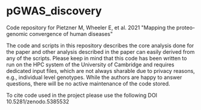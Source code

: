# pGWAS_discovery
Code repository for Pietzner M, Wheeler E, et al. 2021 "Mapping the proteo-genomic convergence of human diseases" 

The code and scripts in this repository describes the core analysis done for the paper and other analysis described in the paper can easily derived from any of the scripts. Please keep in mind that this code has been written to run on the HPC system of the University of Cambridge and requires dedicated input files, which are not always sharable due to privacy reasons, e.g., individual level genotypes. While the authors are happy to answer questions, there will be no active maintenance of the code stored.

To cite code used in the project please use the following DOI 10.5281/zenodo.5385532
